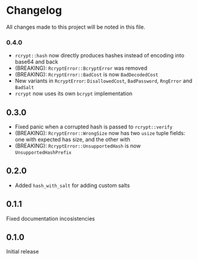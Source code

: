 # Changelog

All changes made to this project will be noted in this file.

### 0.4.0

- `rcrypt::hash` now directly produces hashes instead of encoding into base64 and back
- (BREAKING): `RcryptError::BcryptError` was removed
- (BREAKING): `RcryptError::BadCost` is now `BadDecodedCost`
- New variants in `RcryptError`: `DisallowedCost`, `BadPassword`, `RngError` and `BadSalt`
- `rcrypt` now uses its own `bcrypt` implementation

## 0.3.0

- Fixed panic when a corrupted hash is passed to `rcrypt::verify`
- (BREAKING): `RcryptError::WrongSize` now has two `usize` tuple fields: one with expected has
  size, and the other with
- (BREAKING): `RcryptError::UnsupportedHash` is now `UnsupportedHashPrefix`

## 0.2.0

- Added `hash_with_salt` for adding custom salts

## 0.1.1

Fixed documentation incosistencies

## 0.1.0

Initial release
